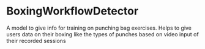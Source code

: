 # BoxingWorkflowDetector
A model to give info for training on punching bag exercises. Helps to give users data on their boxing like the types of punches based on video input of their recorded sessions
